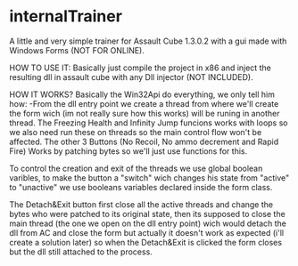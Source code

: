 # internalTrainer

A little and very simple trainer for Assault Cube 1.3.0.2 with a gui made with Windows Forms (NOT FOR ONLINE).

HOW TO USE IT:
Basically just compile the project in x86 and inject the resulting dll in assault cube with any Dll injector (NOT INCLUDED).

HOW IT WORKS?
Basically the Win32Api do everything, we only tell him how:
-From the dll entry point we create a thread from where we'll create the form wich (im not really sure how this works) will be runing in another thread.
The Freezing Health and Infinity Jump funcions works with loops so we also need run these on threads so the main control flow won't be affected.
The other 3 Buttons (No Recoil, No ammo decrement and Rapid Fire) Works by patching bytes so we'll just use functions for this.

To control the creation and exit of the threads we use global boolean varibles, to make the button a "switch" wich changes his state from
"active" to "unactive" we use booleans variables declared inside the form class.

The Detach&Exit button first close all the active threads and change the bytes who were patched to its original state, then its supposed to close the main thread (the one we open on the dll entry point) wich would detach the dll from AC and close the form but actually it doesn't work as expected (i'll create a solution later) so when the Detach&Exit is clicked the form closes but the dll still attached to the process.
